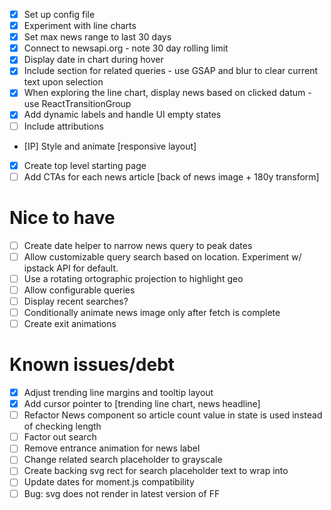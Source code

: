 - [x] Set up config file
- [x] Experiment with line charts
- [x] Set max news range to last 30 days
- [x] Connect to newsapi.org - note 30 day rolling limit
- [x] Display date in chart during hover
- [x] Include section for related queries - use GSAP and blur to clear current text upon selection
- [x] When exploring the line chart, display news based on clicked datum - use ReactTransitionGroup
- [x] Add dynamic labels and handle UI empty states
- [ ] Include attributions
- [IP] Style and animate [responsive layout]
- [x] Create top level starting page
- [ ] Add CTAs for each news article [back of news image + 180y transform]

# Nice to have
- [ ] Create date helper to narrow news query to peak dates
- [ ] Allow customizable query search based on location. Experiment w/ ipstack API for default.
- [ ] Use a rotating ortographic projection to highlight geo
- [ ] Allow configurable queries
- [ ] Display recent searches?
- [ ] Conditionally animate news image only after fetch is complete
- [ ] Create exit animations

# Known issues/debt
- [x] Adjust trending line margins and tooltip layout
- [x] Add cursor pointer to [trending line chart, news headline]
- [ ] Refactor News component so article count value in state is used instead of checking length
- [ ] Factor out search
- [ ] Remove entrance animation for news label
- [ ] Change related search placeholder to grayscale
- [ ] Create backing svg rect for search placeholder text to wrap into
- [ ] Update dates for moment.js compatibility
- [ ] Bug: svg does not render in latest version of FF